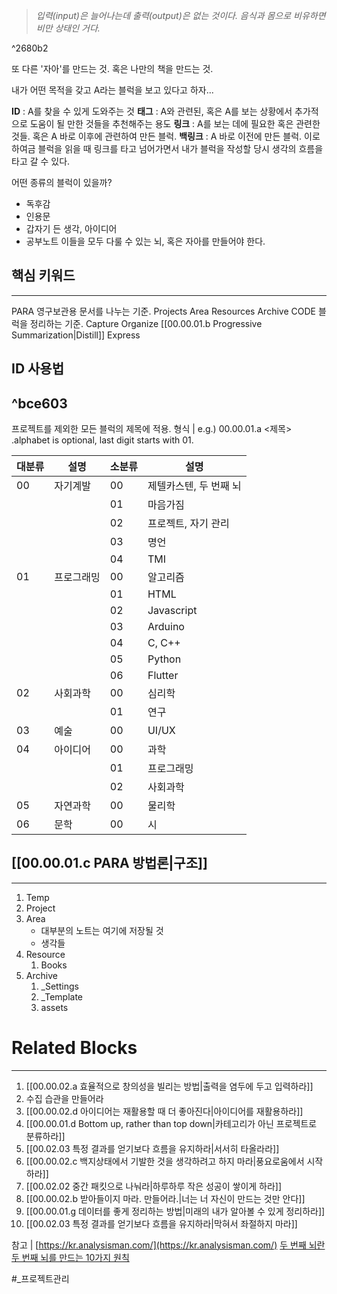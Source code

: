 > *입력(input)은 늘어나는데 출력(output)은 없는 것이다. 음식과 몸으로 비유하면 비만 상태인 거다.*

^2680b2

또 다른 '자아'를 만드는 것. 혹은 나만의 책을 만드는 것.

내가 어떤 목적을 갖고 A라는 블럭을 보고 있다고 하자...

**ID** : A를 찾을 수 있게 도와주는 것
**태그** : A와 관련된, 혹은 A를 보는 상황에서 추가적으로 도움이 될 만한 것들을 추천해주는 용도
**링크** : A를 보는 데에 필요한 혹은 관련한 것들. 혹은 A 바로 이후에 관련하여 만든 블럭.
**백링크** : A 바로 이전에 만든 블럭. 이로 하여금 블럭을 읽을 때 링크를 타고 넘어가면서 내가 블럭을 작성할 당시 생각의 흐름을 타고 갈 수 있다.

어떤 종류의 블럭이 있을까?
- 독후감
- 인용문
- 갑자기 든 생각, 아이디어
- 공부노트
이들을 모두 다룰 수 있는 뇌, 혹은 자아를 만들어야 한다.

## 핵심 키워드
---
PARA 
	영구보관용 문서를 나누는 기준.
	Projects
	Area
	Resources
	Archive
CODE
	블럭을 정리하는 기준.
	Capture
	Organize
	[[00.00.01.b Progressive Summarization|Distill]]
	Express

## ID 사용법
^bce603
---
프로젝트를 제외한 모든 블럭의 제목에 적용.
형식 | e.g.) 00.00.01.a <제목>
.alphabet is optional, last digit starts with 01.

| 대분류 | 설명       | 소분류 | 설명                   |
| ------ | ---------- | ------ | ---------------------- |
| 00     | 자기계발   | 00     | 제텔카스텐, 두 번째 뇌 |
|        |            | 01     | 마음가짐               |
|        |            | 02     | 프로젝트, 자기 관리    |
|        |            | 03     | 명언                   |
|        |            | 04     | TMI                    |
| 01     | 프로그래밍 | 00     | 알고리즘               |
|        |            | 01     | HTML                   |
|        |            | 02     | Javascript             |
|        |            | 03     | Arduino                |
|        |            | 04     | C, C++                 |
|        |            | 05     | Python                 |
|        |            | 06     | Flutter                |
| 02     | 사회과학   | 00     | 심리학                 |
|        |            | 01     | 연구                   |
| 03     | 예술       | 00     | UI/UX                  |
| 04     | 아이디어   | 00     | 과학                   |
|        |            | 01     | 프로그래밍             |
|        |            | 02     | 사회과학               |
| 05     | 자연과학   | 00     | 물리학                 |
| 06     | 문학       | 00     | 시                     |


## [[00.00.01.c PARA 방법론|구조]]
---
1. Temp
2. Project
3. Area
	- 대부분의 노트는 여기에 저장될 것
	- 생각들
4. Resource
	1. Books
5. Archive
	1. _Settings
	2. _Template
	3. assets


# Related Blocks
---
1. [[00.00.02.a 효율적으로 창의성을 빌리는 방법|출력을 염두에 두고 입력하라]]
2. 수집 습관을 만들어라
3. [[00.00.02.d 아이디어는 재활용할 때 더 좋아진다|아이디어를 재활용하라]]
4. [[00.00.01.d Bottom up, rather than top down|카테고리가 아닌 프로젝트로 분류하라]]
5. [[00.02.03 특정 결과를 얻기보다 흐름을 유지하라|서서히 타올라라]]
6. [[00.00.02.c 백지상태에서 기발한 것을 생각하려고 하지 마라|풍요로움에서 시작하라]]
7. [[00.02.02 중간 패킷으로 나눠라|하루하루 작은 성공이 쌓이게 하라]]
8. [[00.00.02.b 받아들이지 마라. 만들어라.|너는 너 자신이 만드는 것만 안다]]
9. [[00.00.01.g 데이터를 좋게 정리하는 방법|미래의 내가 알아볼 수 있게 정리하라]]
10. [[00.02.03 특정 결과를 얻기보다 흐름을 유지하라|막혀서 좌절하지 마라]]

참고 |
[https://kr.analysisman.com/](https://kr.analysisman.com/)
[두 번째 뇌란](https://brunch.co.kr/@analysisman/2)
[두 번째 뇌를 만드는 10가지 원칙](https://kr.analysisman.com/2022/06/secondbrain-10principles.html)


#_프로젝트관리 